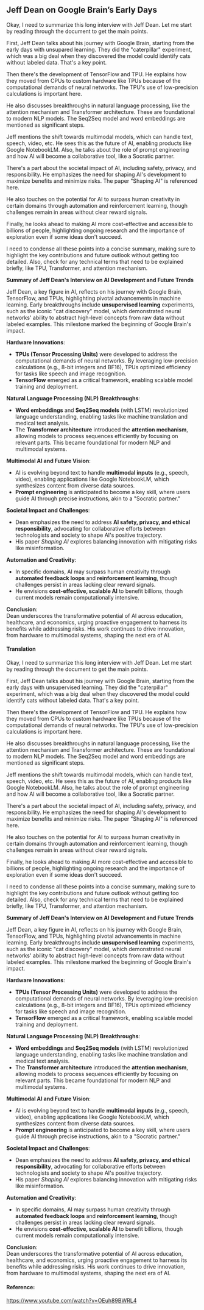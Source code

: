 ## Jeff Dean on Google Brain’s Early Days

<think>
Okay, I need to summarize this long interview with Jeff Dean. Let me start by reading through the document to get the main points. 

First, Jeff Dean talks about his journey with Google Brain, starting from the early days with unsupared learning. They did the "caterpillar" experiment, which was a big deal when they discovered the model could identify cats without labeled data. That's a key point.

Then there's the development of TensorFlow and TPU. He explains how they moved from CPUs to custom hardware like TPUs because of the computational demands of neural networks. The TPU's use of low-precision calculations is important here.

He also discusses breakthroughs in natural language processing, like the attention mechanism and Transformer architecture. These are foundational to modern NLP models. The Seq2Seq model and word embeddings are mentioned as significant steps.

Jeff mentions the shift towards multimodal models, which can handle text, speech, video, etc. He sees this as the future of AI, enabling products like Google NotebookLM. Also, he talks about the role of prompt engineering and how AI will become a collaborative tool, like a Socratic partner.

There's a part about the societal impact of AI, including safety, privacy, and responsibility. He emphasizes the need for shaping AI's development to maximize benefits and minimize risks. The paper "Shaping AI" is referenced here.

He also touches on the potential for AI to surpass human creativity in certain domains through automation and reinforcement learning, though challenges remain in areas without clear reward signals.

Finally, he looks ahead to making AI more cost-effective and accessible to billions of people, highlighting ongoing research and the importance of exploration even if some ideas don't succeed.

I need to condense all these points into a concise summary, making sure to highlight the key contributions and future outlook without getting too detailed. Also, check for any technical terms that need to be explained briefly, like TPU, Transformer, and attention mechanism.
</think>

**Summary of Jeff Dean's Interview on AI Development and Future Trends**

Jeff Dean, a key figure in AI, reflects on his journey with Google Brain, TensorFlow, and TPUs, highlighting pivotal advancements in machine learning. Early breakthroughs include **unsupervised learning** experiments, such as the iconic "cat discovery" model, which demonstrated neural networks' ability to abstract high-level concepts from raw data without labeled examples. This milestone marked the beginning of Google Brain's impact.

**Hardware Innovations**:  
- **TPUs (Tensor Processing Units)** were developed to address the computational demands of neural networks. By leveraging low-precision calculations (e.g., 8-bit integers and BF16), TPUs optimized efficiency for tasks like speech and image recognition.  
- **TensorFlow** emerged as a critical framework, enabling scalable model training and deployment.

**Natural Language Processing (NLP) Breakthroughs**:  
- **Word embeddings** and **Seq2Seq models** (with LSTM) revolutionized language understanding, enabling tasks like machine translation and medical text analysis.  
- The **Transformer architecture** introduced the **attention mechanism**, allowing models to process sequences efficiently by focusing on relevant parts. This became foundational for modern NLP and multimodal systems.

**Multimodal AI and Future Vision**:  
- AI is evolving beyond text to handle **multimodal inputs** (e.g., speech, video), enabling applications like Google NotebookLM, which synthesizes content from diverse data sources.  
- **Prompt engineering** is anticipated to become a key skill, where users guide AI through precise instructions, akin to a "Socratic partner."

**Societal Impact and Challenges**:  
- Dean emphasizes the need to address **AI safety, privacy, and ethical responsibility**, advocating for collaborative efforts between technologists and society to shape AI's positive trajectory.  
- His paper *Shaping AI* explores balancing innovation with mitigating risks like misinformation.

**Automation and Creativity**:  
- In specific domains, AI may surpass human creativity through **automated feedback loops** and **reinforcement learning**, though challenges persist in areas lacking clear reward signals.  
- He envisions **cost-effective, scalable AI** to benefit billions, though current models remain computationally intensive.

**Conclusion**:  
Dean underscores the transformative potential of AI across education, healthcare, and economics, urging proactive engagement to harness its benefits while addressing risks. His work continues to drive innovation, from hardware to multimodal systems, shaping the next era of AI.

#### Translation 

<think>
Okay, I need to summarize this long interview with Jeff Dean. Let me start by reading through the document to get the main points. 

First, Jeff Dean talks about his journey with Google Brain, starting from the early days with unsupervised learning. They did the "caterpillar" experiment, which was a big deal when they discovered the model could identify cats without labeled data. That's a key point.

Then there's the development of TensorFlow and TPU. He explains how they moved from CPUs to custom hardware like TPUs because of the computational demands of neural networks. The TPU's use of low-precision calculations is important here.

He also discusses breakthroughs in natural language processing, like the attention mechanism and Transformer architecture. These are foundational to modern NLP models. The Seq2Seq model and word embeddings are mentioned as significant steps.

Jeff mentions the shift towards multimodal models, which can handle text, speech, video, etc. He sees this as the future of AI, enabling products like Google NotebookLM. Also, he talks about the role of prompt engineering and how AI will become a collaborative tool, like a Socratic partner.

There's a part about the societal impact of AI, including safety, privacy, and responsibility. He emphasizes the need for shaping AI's development to maximize benefits and minimize risks. The paper "Shaping AI" is referenced here.

He also touches on the potential for AI to surpass human creativity in certain domains through automation and reinforcement learning, though challenges remain in areas without clear reward signals.

Finally, he looks ahead to making AI more cost-effective and accessible to billions of people, highlighting ongoing research and the importance of exploration even if some ideas don't succeed.

I need to condense all these points into a concise summary, making sure to highlight the key contributions and future outlook without getting too detailed. Also, check for any technical terms that need to be explained briefly, like TPU, Transformer, and attention mechanism.
</think>

**Summary of Jeff Dean's Interview on AI Development and Future Trends**

Jeff Dean, a key figure in AI, reflects on his journey with Google Brain, TensorFlow, and TPUs, highlighting pivotal advancements in machine learning. Early breakthroughs include **unsupervised learning** experiments, such as the iconic "cat discovery" model, which demonstrated neural networks' ability to abstract high-level concepts from raw data without labeled examples. This milestone marked the beginning of Google Brain's impact.

**Hardware Innovations**:  
- **TPUs (Tensor Processing Units)** were developed to address the computational demands of neural networks. By leveraging low-precision calculations (e.g., 8-bit integers and BF16), TPUs optimized efficiency for tasks like speech and image recognition.  
- **TensorFlow** emerged as a critical framework, enabling scalable model training and deployment.

**Natural Language Processing (NLP) Breakthroughs**:  
- **Word embeddings** and **Seq2Seq models** (with LSTM) revolutionized language understanding, enabling tasks like machine translation and medical text analysis.  
- The **Transformer architecture** introduced the **attention mechanism**, allowing models to process sequences efficiently by focusing on relevant parts. This became foundational for modern NLP and multimodal systems.

**Multimodal AI and Future Vision**:  
- AI is evolving beyond text to handle **multimodal inputs** (e.g., speech, video), enabling applications like Google NotebookLM, which synthesizes content from diverse data sources.  
- **Prompt engineering** is anticipated to become a key skill, where users guide AI through precise instructions, akin to a "Socratic partner."

**Societal Impact and Challenges**:  
- Dean emphasizes the need to address **AI safety, privacy, and ethical responsibility**, advocating for collaborative efforts between technologists and society to shape AI's positive trajectory.  
- His paper *Shaping AI* explores balancing innovation with mitigating risks like misinformation.

**Automation and Creativity**:  
- In specific domains, AI may surpass human creativity through **automated feedback loops** and **reinforcement learning**, though challenges persist in areas lacking clear reward signals.  
- He envisions **cost-effective, scalable AI** to benefit billions, though current models remain computationally intensive.

**Conclusion**:  
Dean underscores the transformative potential of AI across education, healthcare, and economics, urging proactive engagement to harness its benefits while addressing risks. His work continues to drive innovation, from hardware to multimodal systems, shaping the next era of AI.

#### Reference: 

https://www.youtube.com/watch?v=OEuh89BWRL4